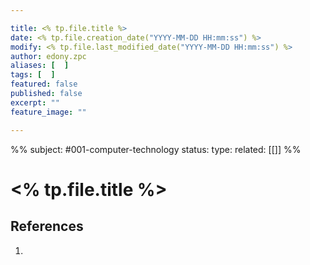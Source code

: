 ```yaml
---

title: <% tp.file.title %>
date: <% tp.file.creation_date("YYYY-MM-DD HH:mm:ss") %>
modify: <% tp.file.last_modified_date("YYYY-MM-DD HH:mm:ss") %>
author: edony.zpc
aliases: [  ]
tags: [  ]
featured: false
published: false
excerpt: ""
feature_image: ""

---
```

%%
subject: #001-computer-technology
status: 
type: 
related: [[]]
%%
# <% tp.file.title %>


## References
1. 